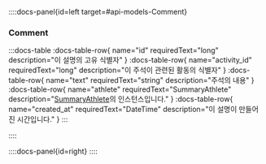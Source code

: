 ::::docs-panel{id=left target=#api-models-Comment}

### Comment

:::docs-table
:docs-table-row{
name="id"
requiredText="long"
description="이 설명의 고유 식별자"
}
:docs-table-row{
name="activity_id"
requiredText="long"
description="이 주석이 관련된 활동의 식별자"
}
:docs-table-row{
name="text"
requiredText="string"
description="주석의 내용"
}
:docs-table-row{
name="athlete"
requiredText="SummaryAthlete"
description="<a href='/docs/reference/#api-models-SummaryAthlete'>SummaryAthlete</a>의 인스턴스입니다."
}
:docs-table-row{
name="created_at"
requiredText="DateTime"
description="이 설명이 만들어진 시간입니다."
}
:::

::::

::::docs-panel{id=right}
::::
